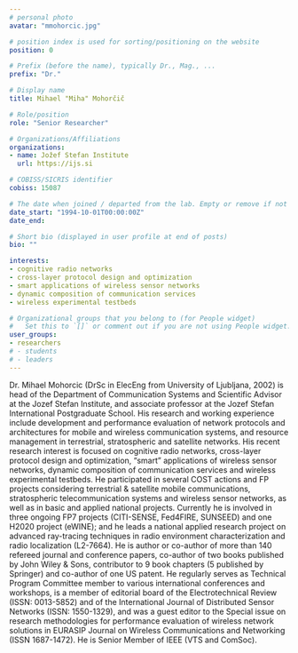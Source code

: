 ```yaml
---
# personal photo
avatar: "mmohorcic.jpg"

# position index is used for sorting/positioning on the website
position: 0

# Prefix (before the name), typically Dr., Mag., ...
prefix: "Dr."

# Display name
title: Mihael "Miha" Mohorčič

# Role/position
role: "Senior Researcher"

# Organizations/Affiliations
organizations:
- name: Jožef Stefan Institute
  url: https://ijs.si

# COBISS/SICRIS identifier
cobiss: 15087

# The date when joined / departed from the lab. Empty or remove if not used
date_start: "1994-10-01T00:00:00Z"
date_end:

# Short bio (displayed in user profile at end of posts)
bio: ""

interests:
- cognitive radio networks
- cross-layer protocol design and optimization
- smart applications of wireless sensor networks
- dynamic composition of communication services
- wireless experimental testbeds

# Organizational groups that you belong to (for People widget)
#   Set this to `[]` or comment out if you are not using People widget.
user_groups:
- researchers
# - students
# - leaders
---
```


Dr. Mihael Mohorcic (DrSc in ElecEng from University of Ljubljana, 2002) is head of the Department of Communication Systems and Scientific Advisor at the Jozef Stefan Institute, and associate professor at the Jozef Stefan International Postgraduate School. His research and working experience include development and performance evaluation of network protocols and architectures for mobile and wireless communication systems, and resource management in terrestrial, stratospheric and satellite networks. His recent research interest is focused on cognitive radio networks, cross-layer protocol design and optimization, “smart” applications of wireless sensor networks, dynamic composition of communication services and wireless experimental testbeds. He participated in several COST actions and FP projects considering terrestrial & satellite mobile communications, stratospheric telecommunication systems and wireless sensor networks, as well as in basic and applied national projects. Currently he is involved in three ongoing FP7 projects (CITI-SENSE, Fed4FIRE, SUNSEED) and one H2020 project (eWINE); and he leads a national applied research project on advanced ray-tracing techniques in radio environment characterization and radio localization (L2-7664). He is author or co-author of more than 140 refereed journal and conference papers, co-author of two books published by John Wiley & Sons, contributor to 9 book chapters (5 published by Springer) and co-author of one US patent. He regularly serves as Technical Program Committee member to various international conferences and workshops, is a member of editorial board of the Electrotechnical Review (ISSN: 0013-5852) and of the International Journal of Distributed Sensor Networks (ISSN: 1550-1329), and was a guest editor to the Special issue on research methodologies for performance evaluation of wireless network solutions in EURASIP Journal on Wireless Communications and Networking (ISSN 1687-1472). He is Senior Member of IEEE (VTS and ComSoc).
